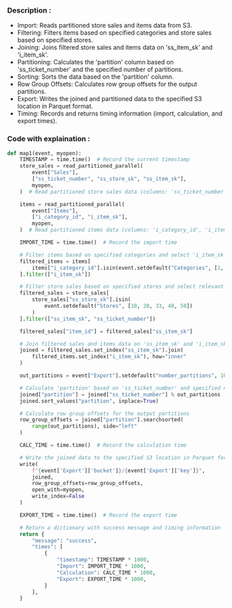 
### Description :
- Import: Reads partitioned store sales and items data from S3.
- Filtering: Filters items based on specified categories and store sales based on specified stores.
- Joining: Joins filtered store sales and items data on 'ss_item_sk' and 'i_item_sk'.
- Partitioning: Calculates the 'partition' column based on 'ss_ticket_number' and the specified number of partitions.
- Sorting: Sorts the data based on the 'partition' column.
- Row Group Offsets: Calculates row group offsets for the output partitions.
- Export: Writes the joined and partitioned data to the specified S3 location in Parquet format.
- Timing: Records and returns timing information (import, calculation, and export times).

### Code with explaination :
```python
def map1(event, myopen):
    TIMESTAMP = time.time()  # Record the current timestamp
    store_sales = read_partitioned_parallel(
        event["Sales"],
        ["ss_ticket_number", "ss_store_sk", "ss_item_sk"],
        myopen,
    )  # Read partitioned store sales data (columns: 'ss_ticket_number', 'ss_store_sk', 'ss_item_sk')

    items = read_partitioned_parallel(
        event["Items"],
        ["i_category_id", "i_item_sk"],
        myopen,
    )  # Read partitioned items data (columns: 'i_category_id', 'i_item_sk')

    IMPORT_TIME = time.time()  # Record the import time

    # Filter items based on specified categories and select 'i_item_sk'
    filtered_items = items[
        items["i_category_id"].isin(event.setdefault("Categories", [1, 2, 3]))
    ].filter(["i_item_sk"])

    # Filter store sales based on specified stores and select relevant columns
    filtered_sales = store_sales[
        store_sales["ss_store_sk"].isin(
            event.setdefault("Stores", [10, 20, 33, 40, 50])
        )
    ].filter(["ss_item_sk", "ss_ticket_number"])

    filtered_sales["item_id"] = filtered_sales["ss_item_sk"]

    # Join filtered sales and items data on 'ss_item_sk' and 'i_item_sk'
    joined = filtered_sales.set_index("ss_item_sk").join(
        filtered_items.set_index("i_item_sk"), how="inner"
    )

    out_partitions = event["Export"].setdefault("number_partitions", 10)  # Set the number of output partitions

    # Calculate 'partition' based on 'ss_ticket_number' and specified number of partitions
    joined["partition"] = joined["ss_ticket_number"] % out_partitions
    joined.sort_values("partition", inplace=True)

    # Calculate row group offsets for the output partitions
    row_group_offsets = joined["partition"].searchsorted(
        range(out_partitions), side="left"
    )

    CALC_TIME = time.time()  # Record the calculation time

    # Write the joined data to the specified S3 location in Parquet format
    write(
        f"{event['Export']['bucket']}/{event['Export']['key']}",
        joined,
        row_group_offsets=row_group_offsets,
        open_with=myopen,
        write_index=False
    )

    EXPORT_TIME = time.time()  # Record the export time

    # Return a dictionary with success message and timing information
    return {
        "message": "success",
        "times": [
            {
                "timestamp": TIMESTAMP * 1000,
                "Import": IMPORT_TIME * 1000,
                "Calculation": CALC_TIME * 1000,
                "Export": EXPORT_TIME * 1000,
            }
        ],
    }

```
